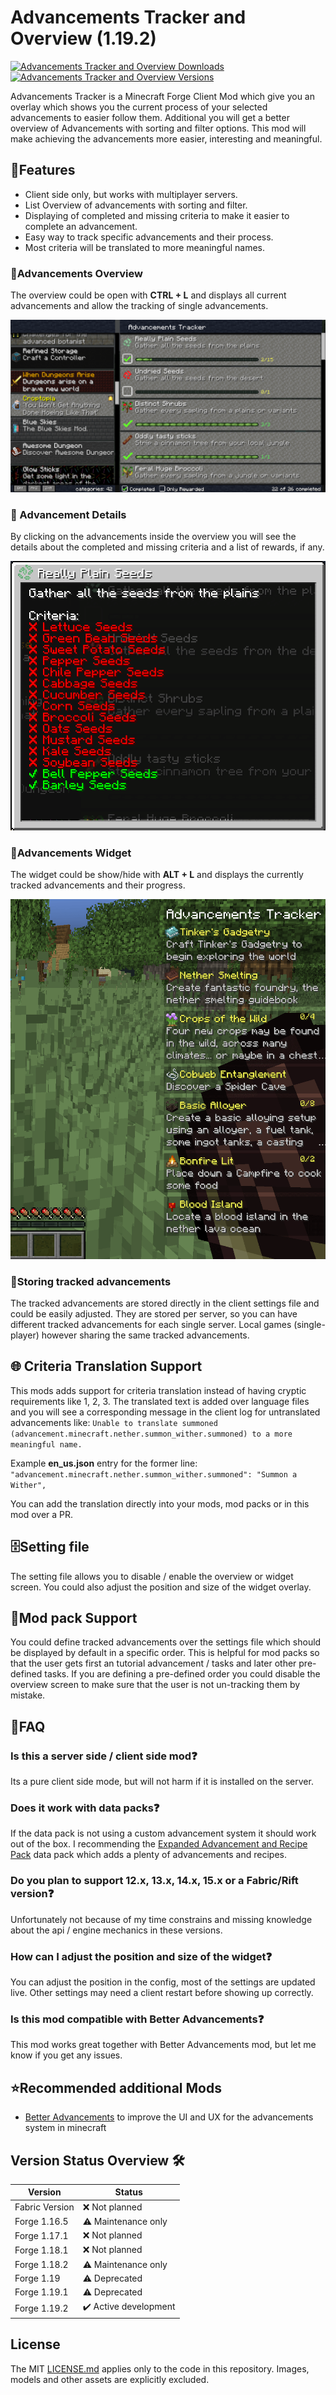 # Advancements Tracker and Overview (1.19.2)

[![Advancements Tracker and Overview Downloads](http://cf.way2muchnoise.eu/full_453074_downloads.svg)](https://www.curseforge.com/minecraft/mc-mods/advancements-tracker)
[![Advancements Tracker and Overview Versions](http://cf.way2muchnoise.eu/versions/Minecraft_453074_all.svg)](https://www.curseforge.com/minecraft/mc-mods/advancements-tracker)

Advancements Tracker is a Minecraft Forge Client Mod which give you an overlay which shows you the current process of your selected advancements to easier follow them.
Additional you will get a better overview of Advancements with sorting and filter options.
This mod will make achieving the advancements more easier, interesting and meaningful.

## 🚀Features

- Client side only, but works with multiplayer servers.
- List Overview of advancements with sorting and filter.
- Displaying of completed and missing criteria to make it easier to complete an advancement.
- Easy way to track specific advancements and their process.
- Most criteria will be translated to more meaningful names.

### 📜Advancements Overview

The overview could be open with **CTRL + L** and displays all current advancements and allow the tracking of single advancements.

![Advancement Overview][overview_example]

### 🔎 Advancement Details

By clicking on the advancements inside the overview you will see the details about the completed and missing criteria and a list of rewards, if any.

![Advancement Details][advancement_criteria]

### 🎯Advancements Widget

The widget could be show/hide with **ALT + L** and displays the currently tracked advancements and their progress.

![Advancement Widget][widget_example]

### 💾Storing tracked advancements

The tracked advancements are stored directly in the client settings file and could be easily adjusted.
They are stored per server, so you can have different tracked advancements for each single server.
Local games (single-player) however sharing the same tracked advancements.

## 🌐 Criteria Translation Support

This mods adds support for criteria translation instead of having cryptic requirements like 1, 2, 3.
The translated text is added over language files and you will see a corresponding message in the client log for untranslated advancements like:
`Unable to translate summoned (advancement.minecraft.nether.summon_wither.summoned) to a more meaningful name.`

Example **en_us.json** entry for the former line:
`"advancement.minecraft.nether.summon_wither.summoned": "Summon a Wither",`

You can add the translation directly into your mods, mod packs or in this mod over a PR.

## 🗄️Setting file

The setting file allows you to disable / enable the overview or widget screen.
You could also adjust the position and size of the widget overlay.

## 🧳Mod pack Support

You could define tracked advancements over the settings file which should be displayed by default in a specific order.
This is helpful for mod packs so that the user gets first an tutorial advancement / tasks and later other pre-defined tasks.
If you are defining a pre-defined order you could disable the overview screen to make sure that the user is not un-tracking them by mistake.

## 🙋FAQ

### Is this a server side / client side mod❓

Its a pure client side mode, but will not harm if it is installed on the server.

### Does it work with data packs❓

If the data pack is not using a custom advancement system it should work out of the box.
I recommending the [Expanded Advancement and Recipe Pack][platys_advancement_and_recipe_pack] data pack which adds a plenty of advancements and recipes.

### Do you plan to support 12.x, 13.x, 14.x, 15.x or a Fabric/Rift version❓

Unfortunately not because of my time constrains and missing knowledge about the api / engine mechanics in these versions.

### How can I adjust the position and size of the widget❓

You can adjust the position in the config, most of the settings are updated live.
Other settings may need a client restart before showing up correctly.

### Is this mod compatible with Better Advancements❓

This mod works great together with Better Advancements mod, but let me know if you get any issues.

## ⭐Recommended additional Mods

- [Better Advancements][better_advancements] to improve the UI and UX for the advancements system in minecraft

## Version Status Overview 🛠️

| Version        | Status                |
| -------------- | --------------------- |
| Fabric Version | ❌ Not planned        |
| Forge 1.16.5   | ⚠️ Maintenance only   |
| Forge 1.17.1   | ❌ Not planned        |
| Forge 1.18.1   | ❌ Not planned        |
| Forge 1.18.2   | ⚠️ Maintenance only   |
| Forge 1.19     | ⚠️ Deprecated         |
| Forge 1.19.1   | ⚠️ Deprecated         |
| Forge 1.19.2   | ✔️ Active development |

## License

The MIT [LICENSE.md](LICENSE.md) applies only to the code in this repository. Images, models and other assets are explicitly excluded.

[better_advancements]: https://www.curseforge.com/minecraft/mc-mods/better-advancements
[platys_advancement_and_recipe_pack]: https://www.curseforge.com/minecraft/customization/platys-advancement-and-recipe-pack
[logo]: logo.gif
[overview_example]: example/overview_example.png
[advancement_criteria]: example/advancement_criteria.png
[widget_example]: example/widget_example.png
